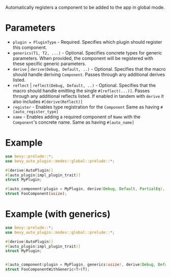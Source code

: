 Automatically registers a component to be added to the app in global mode.

# Parameters
- `plugin = PluginType` - Required. Specifies which plugin should register this component.
- `generics(T1, T2, ...)` - Optional. Specifies concrete types for generic parameters.
  When provided, the component will be registered with these specific generic parameters.
- `derive` | `derive(Debug, Default, ..)` - Optional. Specifies that the macro should handle deriving `Component`. 
  Passes through any additional derives listed.
- `reflect` | `reflect(Debug, Default, ..)` - Optional. Specifies that the macro should handle emitting the single `#[reflect(...)]`.
  Passes through any additional reflects listed.
  If enabled in tandem with `derive` it also includes `#[derive(Reflect)]` 
- `register` - Enables type registration for the `Component`
  Same as having `#[auto_register_type]`
- `name` - Enables adding a required component of `Name` with the `Component`'s concrete name.
  Same as having `#[auto_name]`

# Example
```rust
use bevy::prelude::*;
use bevy_auto_plugin::modes::global::prelude::*;

#[derive(AutoPlugin)]
#[auto_plugin(impl_plugin_trait)]
struct MyPlugin;

#[auto_component(plugin = MyPlugin, derive(Debug, Default, PartialEq), reflect,  register)]
struct FooComponent(usize);
```

# Example (with generics)
```rust
use bevy::prelude::*;
use bevy_auto_plugin::modes::global::prelude::*;

#[derive(AutoPlugin)]
#[auto_plugin(impl_plugin_trait)]
struct MyPlugin;


#[auto_component(plugin = MyPlugin, generics(usize), derive(Debug, Default, PartialEq), reflect,  register)]
struct FooComponentWithGeneric<T>(T);
```